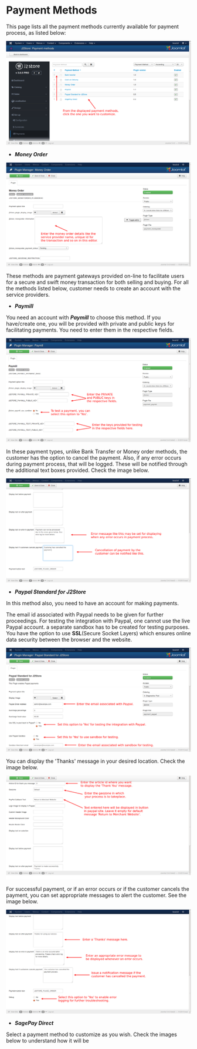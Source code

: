 # Payment Methods

This page lists all the payment methods currently available for payment process, as listed below:

![Payment Method](Payment_Methods.png)

* ***Money Order***


![Pay MO](paymethod_mo.png)

These methods are payment gateways provided on-line to facilitate users for a secure and swift money transaction for both selling and buying. For all the methods listed below, customer needs to create an account with the service providers.

* ***Paymill***

You need an account with ***Paymill*** to choose this method. If you have/create one, you will be provided with private and public keys for facilitating payments. You need to enter them in the respective fields.

![Paymill 1](pay_paymill1.png)

In these payment types, unlike Bank Transfer or Money order methods, the customer has the option to cancel the payment. Also, if any error occurs during payment process, that will be logged. These will be notified through the additional text boxes provided. Check the image below.

![Paymill 2](pay_paymill2.png)

* ***Paypal Standard for J2Store***
 
In this method also, you need to have an account for making payments.

The email id associated with Paypal needs to be given for further proceedings. For testing the integration with Paypal, one cannot use the live Paypal account. a separate sandbox has to be created for testing purposes.
You have the option to use **SSL**(Secure Socket Layers) which ensures online data security between the browser and the website.

![Paypal 1](pay_paypal1.png)

You can display the 'Thanks' message in your desired location. Check the image below.

![Paypal 2](pay_paypal2.png)

For successful payment, or if an error occurs or if the customer cancels the payment, you can set appropriate messages to alert the customer. See the image below.

![Paypal 3](pay_paypal3.png)

* ***SagePay Direct***



Select a payment method to customize as you wish. Check the images below to understand how it will be

